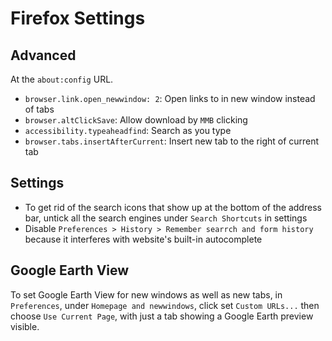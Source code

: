 # Firefox Settings

## Advanced

At the `about:config` URL.

- `browser.link.open_newwindow: 2`: Open links to in new window instead of tabs
- `browser.altClickSave`: Allow download by `MMB` clicking
- `accessibility.typeaheadfind`: Search as you type
- `browser.tabs.insertAfterCurrent`: Insert new tab to the right of current tab

## Settings

- To get rid of the search icons that show up at the bottom of the address bar, untick all the search engines under `Search Shortcuts` in settings
- Disable `Preferences > History > Remember searrch and form history` because it interferes with website's built-in autocomplete

## Google Earth View

To set Google Earth View for new windows as well as new tabs, in `Preferences`, under `Homepage and newwindows`, click set `Custom URLs...` then choose `Use Current Page`, with just a tab showing a Google Earth preview visible.
